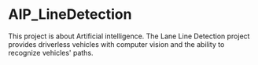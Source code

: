 # AIP_LineDetection

This project is about Artificial intelligence. The Lane Line Detection project provides driverless vehicles with computer vision and the ability to recognize vehicles' paths.
